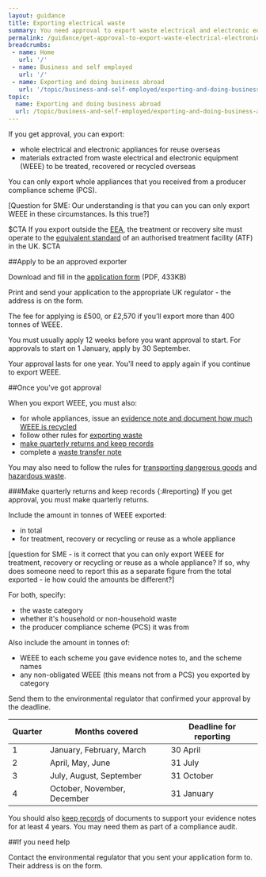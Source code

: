 ```yaml
---
layout: guidance
title: Exporting electrical waste
summary: You need approval to export waste electrical and electronic equipment (WEEE).  
permalink: /guidance/get-approval-to-export-waste-electrical-electronic-equipment.html
breadcrumbs:
 - name: Home
   url: '/'
 - name: Business and self employed
   url: '/'
 - name: Exporting and doing business abroad
   url: '/topic/business-and-self-employed/exporting-and-doing-business-abroad.html'  
topic:
  name: Exporting and doing business abroad
  url: /topic/business-and-self-employed/exporting-and-doing-business-abroad.html
---
```

If you get approval, you can export:

- whole electrical and electronic appliances for reuse overseas
- materials extracted from waste electrical and electronic equipment (WEEE) to be treated, recovered or recycled overseas

You can only export whole appliances that you received from a producer compliance scheme (PCS).

[Question for SME: Our understanding is that you can you can only export WEEE in these circumstances. Is this true?]

$CTA
If you export outside the [EEA](/eu-eea), the treatment or recovery site must operate to the [equivalent standard](https://www.gov.uk/government/publications/receiving-exported-waste-meeting-eu-equivalent-standards) of an authorised treatment facility (ATF) in the UK.
$CTA

##Apply to be an approved exporter

Download and fill in the [application form](https://www.gov.uk/government/uploads/system/uploads/attachment_data/file/312450/LIT_7337.pdf) (PDF, 433KB)

Print and send your application to the appropriate UK regulator - the address is on the form.

The fee for applying is £500, or £2,570 if you’ll export more than 400 tonnes of WEEE.

You must usually apply 12 weeks before you want approval to start. For approvals to start on 1 January, apply by 30 September.

Your approval lasts for one year. You'll need to apply again if you continue to export WEEE.



##Once you've got approval

When you export WEEE, you must also:

- for whole appliances, issue an [evidence note and document how much WEEE is recycled](https://www.gov.uk/government/publications/weee-evidence-and-national-protocols-guidance/waste-electrical-and-electronic-equipment-weee-evidence-and-national-protocols-guidance) 
- follow other rules for [exporting waste](/guidance/get-a-licence-to-export-waste.html)
- [make quarterly returns and keep records](#reporting)
- complete a [waste transfer note](https://www.gov.uk/managing-your-waste-an-overview/waste-transfer-notes)

You may also need to follow the rules for [transporting dangerous goods](https://www.gov.uk/shipping-dangerous-goods) and [hazardous waste](https://www.gov.uk/dispose-hazardous-waste).

###Make quarterly returns and keep records 
{:#reporting}
If you get approval, you must make quarterly returns.

Include the amount in tonnes of WEEE exported:

- in total
- for treatment, recovery or recycling or reuse as a whole appliance 

[question for SME - is it correct that you can only export WEEE for treatment, recovery or recycling or reuse as a whole appliance? If so, why does someone need to report this as a separate figure from the total exported - ie how could the amounts be different?]

For both, specify:

- the waste category 
- whether it's household or non-household waste
- the producer compliance scheme (PCS) it was from

Also include the amount in tonnes of:

- WEEE to each scheme you gave evidence notes to, and the scheme names
- any non-obligated WEEE (this means not from a PCS) you exported by category

Send them to the environmental regulator that confirmed your approval by the deadline.


| Quarter | Months covered              | Deadline for reporting |
|---------|-----------------------------|---------------------|
| 1       | January, February, March    | 30 April            |
| 2       | April, May, June            | 31 July             |
| 3       | July, August, September     | 31 October          |
| 4       | October, November, December | 31 January          |

You should also [keep records](https://www.gov.uk/government/publications/weee-evidence-and-national-protocols-guidance/waste-electrical-and-electronic-equipment-weee-evidence-and-national-protocols-guidance#aatfs-and-aes-keeping-records) of documents to support your evidence notes for at least 4 years. You may need them as part of a compliance audit.

##If you need help

Contact the environmental regulator that you sent your application form to. Their address is on the form.
